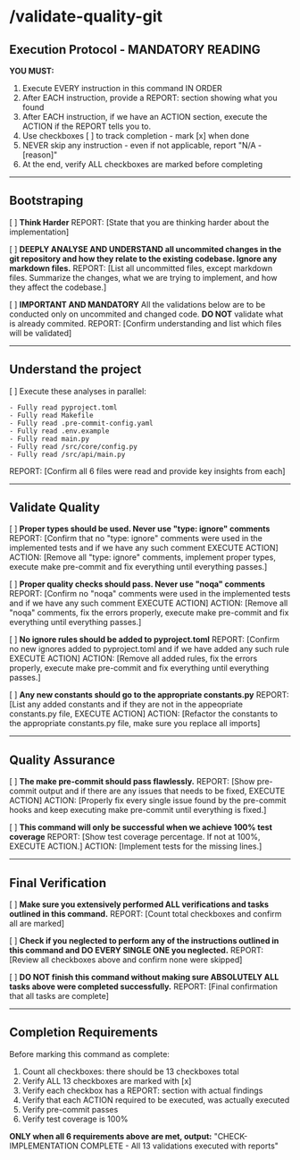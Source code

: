 # /validate-quality-git

## Execution Protocol - MANDATORY READING

**YOU MUST:**

1. Execute EVERY instruction in this command IN ORDER
2. After EACH instruction, provide a REPORT: section showing what you found
3. After EACH instruction, if we have an ACTION section, execute the ACTION if the REPORT tells you to.
4. Use checkboxes [ ] to track completion - mark [x] when done
5. NEVER skip any instruction - even if not applicable, report "N/A - [reason]"
6. At the end, verify ALL checkboxes are marked before completing

---

## Bootstraping

[ ] **Think Harder**
REPORT: [State that you are thinking harder about the implementation]

[ ] **DEEPLY ANALYSE AND UNDERSTAND all uncommited changes in the git repository and how they relate to the existing codebase. Ignore any markdown files.**
REPORT: [List all uncommitted files, except markdown files. Summarize the changes, what we are trying to implement, and how they affect the codebase.]

[ ] **IMPORTANT AND MANDATORY** All the validations below are to be conducted only on uncommited and changed code. **DO NOT** validate what is already commited.
REPORT: [Confirm understanding and list which files will be validated]

---

## Understand the project

[ ] Execute these analyses in parallel:

```
- Fully read pyproject.toml
- Fully read Makefile
- Fully read .pre-commit-config.yaml
- Fully read .env.example
- Fully read main.py
- Fully read /src/core/config.py
- Fully read /src/api/main.py
```

REPORT: [Confirm all 6 files were read and provide key insights from each]

---

## Validate Quality

[ ] **Proper types should be used. Never use "type: ignore" comments**
REPORT: [Confirm that no "type: ignore" comments were used in the implemented tests and if we have any such comment EXECUTE ACTION]
ACTION: [Remove all "type: ignore" comments, implement proper types, execute make pre-commit and fix everything until everything passes.]

[ ] **Proper quality checks should pass. Never use "noqa" comments**
REPORT: [Confirm no "noqa" comments were used in the implemented tests and if we have any such comment EXECUTE ACTION]
ACTION: [Remove all "noqa" comments, fix the errors properly, execute make pre-commit and fix everything until everything passes.]

[ ] **No ignore rules should be added to pyproject.toml**
REPORT: [Confirm no new ignores added to pyproject.toml and if we have added any such rule EXECUTE ACTION]
ACTION: [Remove all added rules, fix the errors properly, execute make pre-commit and fix everything until everything passes.]

[ ] **Any new constants should go to the appropriate constants.py**
REPORT: [List any added constants and if they are not in the appeopriate constants.py file, EXECUTE ACTION]
ACTION: [Refactor the constants to the appropriate constants.py file, make sure you replace all imports]

---

## Quality Assurance

[ ] **The make pre-commit should pass flawlessly.**
REPORT: [Show pre-commit output and if there are any issues that needs to be fixed, EXECUTE ACTION]
ACTION: [Properly fix every single issue found by the pre-commit hooks and keep executing make pre-commit until everything is fixed.]

[ ] **This command will only be successful when we achieve 100% test coverage**
REPORT: [Show test coverage percentage. If not at 100%, EXECUTE ACTION.]
ACTION: [Implement tests for the missing lines.]

---

## Final Verification

[ ] **Make sure you extensively performed ALL verifications and tasks outlined in this command.**
REPORT: [Count total checkboxes and confirm all are marked]

[ ] **Check if you neglected to perform any of the instructions outlined in this command and DO EVERY SINGLE ONE you neglected.**
REPORT: [Review all checkboxes above and confirm none were skipped]

[ ] **DO NOT finish this command without making sure ABSOLUTELY ALL tasks above were completed successfully.**
REPORT: [Final confirmation that all tasks are complete]

---

## Completion Requirements

Before marking this command as complete:

1. Count all checkboxes: there should be 13 checkboxes total
2. Verify ALL 13 checkboxes are marked with [x]
3. Verify each checkbox has a REPORT: section with actual findings
4. Verify that each ACTION required to be executed, was actually executed
5. Verify pre-commit passes
6. Verify test coverage is 100%

**ONLY when all 6 requirements above are met, output:**
"CHECK-IMPLEMENTATION COMPLETE - All 13 validations executed with reports"
